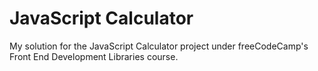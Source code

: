 # JavaScript Calculator

My solution for the JavaScript Calculator project under freeCodeCamp's Front End Development Libraries course. 
